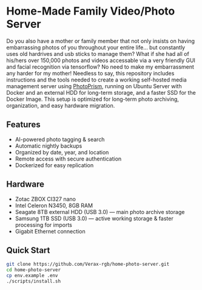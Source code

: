 # Home-Made Family Video/Photo Server

Do you also have a mother or family member that not only insists on having embarrassing photos of you throughout your entire life... but constantly uses old hardrives and usb sticks to manage them? What if she had all of his/hers over 150,000 photos and videos accessable via a very friendly GUI and facial recognition via tensorflow? No need to make my embarrassment any harder for my mother! Needless to say, this repository includes instructions and the tools needed to create a working self-hosted media management server using [PhotoPrism](https://photoprism.app/), running on Ubuntu Server with Docker and an external HDD for long-term storage, and a faster SSD for the Docker Image. This setup is optimized for long-term photo archiving, organization, and easy hardware migration.

## Features
- AI-powered photo tagging & search
- Automatic nightly backups
- Organized by date, year, and location
- Remote access with secure authentication
- Dockerized for easy replication

## Hardware
- Zotac ZBOX CI327 nano
- Intel Celeron N3450, 8GB RAM
- Seagate 8TB external HDD (USB 3.0) — main photo archive storage
- Samsung 1TB SSD (USB 3.0) — active working storage & faster processing for imports
- Gigabit Ethernet connection

## Quick Start
```bash
git clone https://github.com/Verax-rgb/home-photo-server.git
cd home-photo-server
cp env.example .env
./scripts/install.sh
